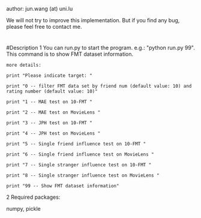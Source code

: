 author: jun.wang (at) uni.lu

We will not try to improve this implementation. But if you find any bug, please feel free to contact me.
#

#Description
1  You can run.py to start the program. e.g.: "python run.py 99". This command is to show FMT dataset information. 
    
    more details:
    
    print "Please indicate target: "
    
    print "0 -- filter FMT data set by friend num (default value: 10) and rating number (default value: 10)"
    
    print "1 -- MAE test on 10-FMT "
    
    print "2 -- MAE test on MovieLens "
    
    print "3 -- JPH test on 10-FMT "
    
    print "4 -- JPH test on MovieLens "
    
    print "5 -- Single friend influence test on 10-FMT "
    
    print "6 -- Single friend influence test on MovieLens "
    
    print "7 -- Single stranger influence test on 10-FMT "
    
    print "8 -- Single stranger influence test on MovieLens "
    
    print "99 -- Show FMT dataset information"

2  Required packages:
   
   numpy, pickle 
